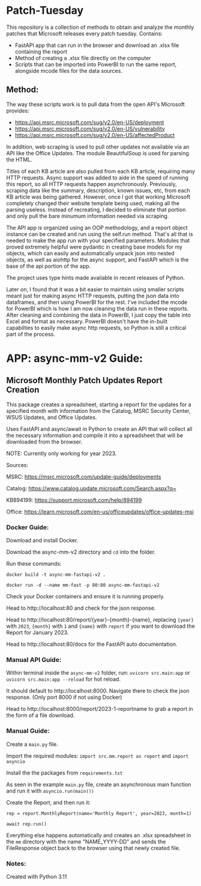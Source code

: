 # Patch-Tuesday

This repository is a collection of methods to obtain and analyze the monthly patches that Microsoft releases every patch tuesday.
Contains:
- FastAPI app that can run in the browser and download an .xlsx file containing the report
- Method of creating a .xlsx file directly on the computer
- Scripts that can be imported into PowerBI to run the same report, alongside mcode files for the data sources.

## Method:

The way these scripts work is to pull data from the open API's Microsoft provides: 
- https://api.msrc.microsoft.com/sug/v2.0/en-US/deployment
- https://api.msrc.microsoft.com/sug/v2.0/en-US/vulnerability
- https://api.msrc.microsoft.com/sug/v2.0/en-US/affectedProduct

In addition, web scraping is used to pull other updates not available via an API like the Office Updates. The module BeautifulSoup is used for parsing the HTML.

Titles of each KB article are also pulled from each KB article, requiring many HTTP requests. Async support was added to aide in the speed of running this report, so all HTTP requests happen asynchronously. Previously, scraping data like the summary, description, known issues, etc, from each KB article was being gathered. However, once I got that working Microsoft completely changed their website template being used, making all the parsing useless. Instead of recreating, I decided to eliminate that portion and only pull the bare minumum information needed via scraping.

The API app is organized using an OOP methodology, and a report object instance can be created and run using the self.run method. That's all that is needed to make the app run with your specified parameters. Modules that proved extremely helpful were pydantic in creating base models for my objects, which can easily and automatically unpack json into nested objects, as well as aiohttp for the async support, and FastAPI which is the base of the api portion of the app.

The project uses type hints made available in recent releases of Python.

Later on, I found that it was a bit easier to maintain using smaller scripts meant just for making async HTTP requests, putting the json data into dataframes, and then using PowerBI for the rest. I've included the mcode for PowerBI which is how I am now cleaning the data run in these reports. After cleaning and combining the data in PowerBI, I just copy the table into Excel and format as necessary. PowerBI doesn't have the in-built capabilties to easily make async http requests, so Python is still a critical part of the process.

# APP: async-mm-v2 Guide:

## Microsoft Monthly Patch Updates Report Creation
This package creates a spreadsheet, starting a report for the updates for a specified month with information from the Catalog, MSRC Security Center, WSUS Updates, and Office Updates.

Uses FastAPI and async/await in Python to create an API that will collect all the necessary information and compile it into a spreadsheet that will be downloaded from the browser. 

NOTE: Currently only working for year 2023.

Sources:

MSRC: https://msrc.microsoft.com/update-guide/deployments

Catalog: https://www.catalog.update.microsoft.com/Search.aspx?q=

KB894199: https://support.microsoft.com/help/894199

Office: https://learn.microsoft.com/en-us/officeupdates/office-updates-msi


### Docker Guide:

Download and install Docker.

Download the async-mm-v2 directory and `cd` into the folder.

Run these commands:

`docker build -t async-mm-fastapi-v2 .`

`docker run -d --name mm-fast -p 80:80 async-mm-fastapi-v2`

Check your Docker containers and ensure it is running properly.

Head to http://localhost:80 and check for the json response.

Head to http://localhost:80/report/{year}-{month}-{name}, replacing `{year}` with `2023`, `{month}` with `1` and `{name}` with `report` if you want to download the Report for January 2023.

Head to http://localhost:80/docs for the FastAPI auto documentation.


### Manual API Guide:

Within terminal inside the `async-mm-v2` folder, run: `uvicorn src.main:app` or `uvicorn src.main:app --reload` for hot reload.

It should default to http://localhost:8000. Navigate there to check the json response. (Only port 8000 if not using Docker)

Head to  http://localhost:8000/report/2023-1-reportname to  grab a  report in the form of a file download.

### Manual Guide:

Create a `main.py` file.

Import the required modules: `import src.mm.report as report` and `import asyncio`

Install the the packages from `requirements.txt`

As seen in the example `main.py` file, create an asynchronous main function and run it with `asyncio.run(main())`

Create the Report, and then run it:

`rep = report.MonthlyReport(name='Monthly Report', year=2023, month=1)`

`await rep.run()`

Everything else happens automatically and creates an .xlsx spreadsheet in the `mm` directory with the name "NAME_YYYY-DD" and sends the FileResponse object back to the browser using that newly created file.

### Notes:

Created with Python 3.11

